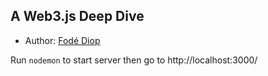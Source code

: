 ## A Web3.js Deep Dive
+ Author: [Fodé Diop](https://www.github.com/diop)


Run `nodemon` to start server then go to http://localhost:3000/

